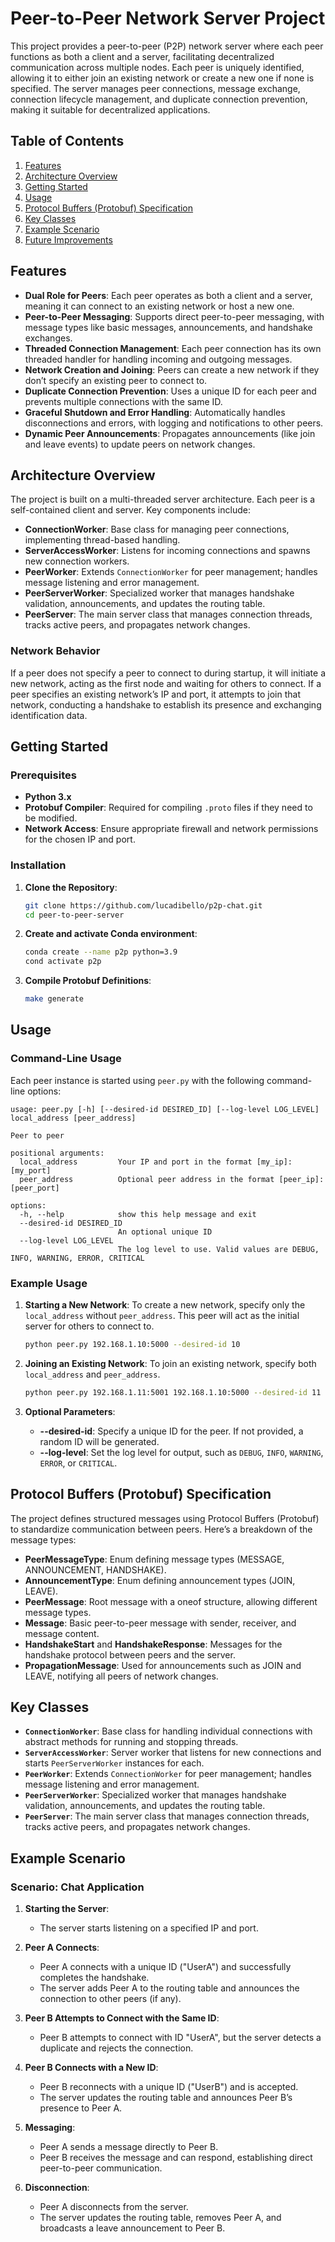 # Peer-to-Peer Network Server Project

This project provides a peer-to-peer (P2P) network server where each peer functions as both a client and a server, facilitating decentralized communication across multiple nodes. Each peer is uniquely identified, allowing it to either join an existing network or create a new one if none is specified. The server manages peer connections, message exchange, connection lifecycle management, and duplicate connection prevention, making it suitable for decentralized applications.

## Table of Contents

1. [Features](#features)
2. [Architecture Overview](#architecture-overview)
3. [Getting Started](#getting-started)
4. [Usage](#usage)
5. [Protocol Buffers (Protobuf) Specification](#protocol-buffers-protobuf-specification)
6. [Key Classes](#key-classes)
7. [Example Scenario](#example-scenario)
8. [Future Improvements](#future-improvements)

## Features

- **Dual Role for Peers**: Each peer operates as both a client and a server, meaning it can connect to an existing network or host a new one.
- **Peer-to-Peer Messaging**: Supports direct peer-to-peer messaging, with message types like basic messages, announcements, and handshake exchanges.
- **Threaded Connection Management**: Each peer connection has its own threaded handler for handling incoming and outgoing messages.
- **Network Creation and Joining**: Peers can create a new network if they don’t specify an existing peer to connect to.
- **Duplicate Connection Prevention**: Uses a unique ID for each peer and prevents multiple connections with the same ID.
- **Graceful Shutdown and Error Handling**: Automatically handles disconnections and errors, with logging and notifications to other peers.
- **Dynamic Peer Announcements**: Propagates announcements (like join and leave events) to update peers on network changes.

## Architecture Overview

The project is built on a multi-threaded server architecture. Each peer is a self-contained client and server. Key components include:

- **ConnectionWorker**: Base class for managing peer connections, implementing thread-based handling.
- **ServerAccessWorker**: Listens for incoming connections and spawns new connection workers.
- **PeerWorker**: Extends `ConnectionWorker` for peer management; handles message listening and error management.
- **PeerServerWorker**: Specialized worker that manages handshake validation, announcements, and updates the routing table.
- **PeerServer**: The main server class that manages connection threads, tracks active peers, and propagates network changes.

### Network Behavior

If a peer does not specify a peer to connect to during startup, it will initiate a new network, acting as the first node and waiting for others to connect. If a peer specifies an existing network’s IP and port, it attempts to join that network, conducting a handshake to establish its presence and exchanging identification data.

## Getting Started

### Prerequisites

- **Python 3.x**
- **Protobuf Compiler**: Required for compiling `.proto` files if they need to be modified.
- **Network Access**: Ensure appropriate firewall and network permissions for the chosen IP and port.

### Installation

1. **Clone the Repository**:

   ```bash
   git clone https://github.com/lucadibello/p2p-chat.git
   cd peer-to-peer-server
   ```

2. **Create and activate Conda environment**:

   ```bash
   conda create --name p2p python=3.9
   cond activate p2p
   ```

3. **Compile Protobuf Definitions**:

   ```bash
   make generate
   ```

## Usage

### Command-Line Usage

Each peer instance is started using `peer.py` with the following command-line options:

```plaintext
usage: peer.py [-h] [--desired-id DESIRED_ID] [--log-level LOG_LEVEL] local_address [peer_address]

Peer to peer

positional arguments:
  local_address         Your IP and port in the format [my_ip]:[my_port]
  peer_address          Optional peer address in the format [peer_ip]:[peer_port]

options:
  -h, --help            show this help message and exit
  --desired-id DESIRED_ID
                        An optional unique ID
  --log-level LOG_LEVEL
                        The log level to use. Valid values are DEBUG, INFO, WARNING, ERROR, CRITICAL
```

### Example Usage

1. **Starting a New Network**: To create a new network, specify only the `local_address` without `peer_address`. This peer will act as the initial server for others to connect to.

   ```bash
   python peer.py 192.168.1.10:5000 --desired-id 10
   ```

2. **Joining an Existing Network**: To join an existing network, specify both `local_address` and `peer_address`.

   ```bash
   python peer.py 192.168.1.11:5001 192.168.1.10:5000 --desired-id 11
   ```

3. **Optional Parameters**:
   - **--desired-id**: Specify a unique ID for the peer. If not provided, a random ID will be generated.
   - **--log-level**: Set the log level for output, such as `DEBUG`, `INFO`, `WARNING`, `ERROR`, or `CRITICAL`.

## Protocol Buffers (Protobuf) Specification

The project defines structured messages using Protocol Buffers (Protobuf) to standardize communication between peers. Here’s a breakdown of the message types:

- **PeerMessageType**: Enum defining message types (MESSAGE, ANNOUNCEMENT, HANDSHAKE).
- **AnnouncementType**: Enum defining announcement types (JOIN, LEAVE).
- **PeerMessage**: Root message with a oneof structure, allowing different message types.
- **Message**: Basic peer-to-peer message with sender, receiver, and message content.
- **HandshakeStart** and **HandshakeResponse**: Messages for the handshake protocol between peers and the server.
- **PropagationMessage**: Used for announcements such as JOIN and LEAVE, notifying all peers of network changes.

## Key Classes

- **`ConnectionWorker`**: Base class for handling individual connections with abstract methods for running and stopping threads.
- **`ServerAccessWorker`**: Server worker that listens for new connections and starts `PeerServerWorker` instances for each.
- **`PeerWorker`**: Extends `ConnectionWorker` for peer management; handles message listening and error management.
- **`PeerServerWorker`**: Specialized worker that manages handshake validation, announcements, and updates the routing table.
- **`PeerServer`**: The main server class that manages connection threads, tracks active peers, and propagates network changes.

## Example Scenario

### Scenario: Chat Application

1. **Starting the Server**:

   - The server starts listening on a specified IP and port.

2. **Peer A Connects**:

   - Peer A connects with a unique ID ("UserA") and successfully completes the handshake.
   - The server adds Peer A to the routing table and announces the connection to other peers (if any).

3. **Peer B Attempts to Connect with the Same ID**:

   - Peer B attempts to connect with ID "UserA", but the server detects a duplicate and rejects the connection.

4. **Peer B Connects with a New ID**:

   - Peer B reconnects with a unique ID ("UserB") and is accepted.
   - The server updates the routing table and announces Peer B’s presence to Peer A.

5. **Messaging**:

   - Peer A sends a message directly to Peer B.
   - Peer B receives the message and can respond, establishing direct peer-to-peer communication.

6. **Disconnection**:
   - Peer A disconnects from the server.
   - The server updates the routing table, removes Peer A, and broadcasts a leave announcement to Peer B.
